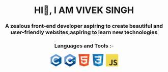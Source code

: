 <html>
  <head></head>
  <body>
    <h1 align="center"> HI👋, I AM VIVEK SINGH </h1>
    <h3 align="center"> A zealous front-end developer aspiring to create beautiful and user-friendly websites,aspiring to learn new technologies</h3>
    <h3 align="center"> Languages and Tools :- </h3>
    <p align="center">
    <a href="https://www.cprogramming.com/" target="_blank"><img src="https://raw.githubusercontent.com/devicons/devicon/master/icons/c/c-original.svg" alt=" C-LOGO " width="40" 
       height="40"></a>
       <a href="https://cplusplus.com/doc/tutorial/" target="_blank"><img src="https://raw.githubusercontent.com/devicons/devicon/master/icons/cplusplus/cplusplus-original.svg" alt=" C++-LOGO " width="40" height="40"></a>
       <a href="https://developer.mozilla.org/en-US/docs/Web/HTML" target="_blank"><img src="https://raw.githubusercontent.com/devicons/devicon/master/icons/html5/html5-original.svg" alt=" HTML-LOGO " width="40" 
       height="40"></a>
       <a href="https://developer.mozilla.org/en-US/docs/Web/CSS" target="_blank"><img src="https://raw.githubusercontent.com/devicons/devicon/master/icons/css3/css3-original.svg" alt=" CSS-LOGO " width="40" 
       height="40"></a>
       <a href="https://developer.mozilla.org/en-US/docs/Web/JavaScript" target="_blank"><img src="https://raw.githubusercontent.com/devicons/devicon/master/icons/javascript/javascript-original.svg" alt=" JS-LOGO " width="40" 
       height="40"></a>
    </p>
  </body>
</html>
  

